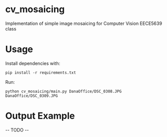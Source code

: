 # cv_mosaicing
Implementation of simple image mosaicing for Computer Vision EECE5639 class

# Usage
Install dependencies with:
```
pip install -r requirements.txt
```

Run:
```
python cv_mosaicing/main.py DanaOffice/DSC_0308.JPG DanaOffice/DSC_0309.JPG
```

# Output Example
-- TODO --